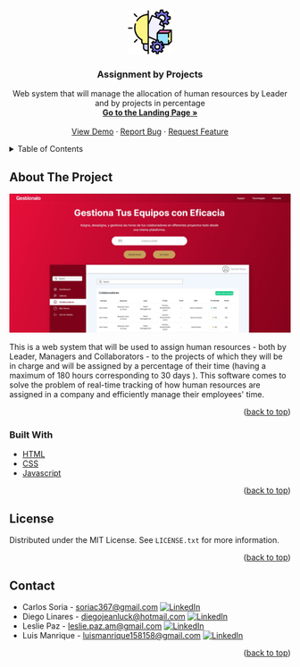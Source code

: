 <a name="readme-top"></a>


<!-- PROJECT LOGO -->
<br />
<div align="center">
  <a href="https://luismch158158.github.io/Landing-Gestionalo.github.io/">
    <img src="img/idea.png" alt="Logo" width="80" height="80">
  </a>

<h3 align="center">Assignment by Projects</h3>

  <p align="center">
    Web system that will manage the allocation of human resources by Leader and by projects in percentage
    <br />
    <a href="https://luismch158158.github.io/Landing-Gestionalo.github.io/"><strong>Go to the Landing Page »</strong></a>
    <br />
    <br />
    <a href="https://github.com/luismch158158/Assignment_by_projects">View Demo</a>
    ·
    <a href="https://github.com/luismch158158/Assignment_by_projects">Report Bug</a>
    ·
    <a href="https://github.com/luismch158158/Assignment_by_projects">Request Feature</a>
  </p>
</div>



<!-- TABLE OF CONTENTS -->
<details>
  <summary>Table of Contents</summary>
  <ol>
    <li>
      <a href="#about-the-project">About The Project</a>
      <ul>
        <li><a href="#built-with">Built With</a></li>
      </ul>
    </li>
    <li><a href="#license">License</a></li>
    <li><a href="#contact">Contact</a></li>
  </ol>
</details>



<!-- ABOUT THE PROJECT -->
## About The Project

[![Product Name Screen Shot][product-screenshot]](https://example.com)

This is a web system that will be used to assign human resources - both by Leader, Managers and Collaborators - to the projects of which they will be in charge and will be assigned by a percentage of their time (having a maximum of 180 hours corresponding to 30 days ). This software comes to solve the problem of real-time tracking of how human resources are assigned in a company and efficiently manage their employees' time.


<p align="right">(<a href="#readme-top">back to top</a>)</p>



### Built With

- [HTML](https://www.w3schools.com/html/)
- [CSS](https://www.w3schools.com/css/)
- [Javascript](https://www.javascript.com/)


<p align="right">(<a href="#readme-top">back to top</a>)</p>


<!-- LICENSE -->
## License

Distributed under the MIT License. See `LICENSE.txt` for more information.

<p align="right">(<a href="#readme-top">back to top</a>)</p>



<!-- CONTACT -->
## Contact

- Carlos Soria  -  <soriac367@gmail.com> [![LinkedIn][linkedin-shield]][linkedin-url-carlos]
- Diego Linares - <diegojeanluck@hotmail.com> [![LinkedIn][linkedin-shield]][linkedin-url-diego]
- Leslie Paz - <leslie.paz.am@gmail.com> [![LinkedIn][linkedin-shield]][linkedin-url-leslie]
- Luis Manrique - <luismanrique158158@gmail.com> [![LinkedIn][linkedin-shield]][linkedin-url-luis]



<p align="right">(<a href="#readme-top">back to top</a>)</p>





<!-- MARKDOWN LINKS & imgS -->
<!-- https://www.markdownguide.org/basic-syntax/#reference-style-links -->
[contributors-shield]: https://img.shields.io/github/contributors/luismch158158/Assignment_by_projects.svg?style=for-the-badge
[contributors-url]: https://github.com/luismch158158/Assignment_by_projects/graphs/contributors
[forks-shield]: https://img.shields.io/github/forks/luismch158158/Assignment_by_projects.svg?style=for-the-badge
[forks-url]: https://github.com/luismch158158/Assignment_by_projects/network/members
[stars-shield]: https://img.shields.io/github/stars/luismch158158/Assignment_by_projects.svg?style=for-the-badge
[stars-url]: https://github.com/luismch158158/Assignment_by_projects/stargazers
[issues-shield]: https://img.shields.io/github/issues/luismch158158/Assignment_by_projects.svg?style=for-the-badge
[issues-url]: https://github.com/luismch158158/Assignment_by_projects/issues
[license-shield]: https://img.shields.io/github/license/luismch158158/Assignment_by_projects.svg?style=for-the-badge
[license-url]: https://github.com/luismch158158/Assignment_by_projects/blob/master/LICENSE.txt


[linkedin-shield]: https://img.shields.io/badge/-LinkedIn-black.svg?style=for-the-badge&logo=linkedin&colorB=555
[linkedin-url-carlos]: https://www.linkedin.com/in/carlos-soria-23709822a/
[linkedin-url-diego]: https://www.linkedin.com/in/diego-linares-castillo/
[linkedin-url-leslie]: https://www.linkedin.com/in/leslie-lorena-paz-ore-661437165/
[linkedin-url-luis]: https://www.linkedin.com/in/luis-manrique158158/


[product-screenshot]: /img/LANDING_PAGE.JPG
[logo]: /img/management.png
